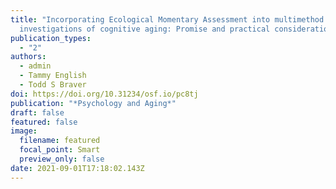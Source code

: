 ```yaml
---
title: "Incorporating Ecological Momentary Assessment into multimethod
  investigations of cognitive aging: Promise and practical considerations"
publication_types:
  - "2"
authors:
  - admin
  - Tammy English
  - Todd S Braver
doi: https://doi.org/10.31234/osf.io/pc8tj
publication: "*Psychology and Aging*"
draft: false
featured: false
image:
  filename: featured
  focal_point: Smart
  preview_only: false
date: 2021-09-01T17:18:02.143Z
---
```

